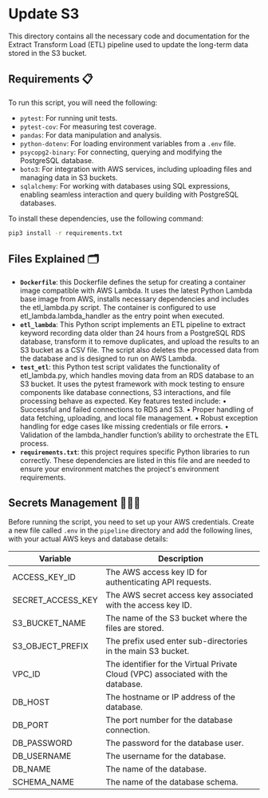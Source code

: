 # Update S3

This directory contains all the necessary code and documentation for the Extract Transform Load (ETL) pipeline used to update the long-term data stored in the S3 bucket.

## Requirements 📋

To run this script, you will need the following:
- `pytest`: For running unit tests.
- `pytest-cov`: For measuring test coverage.
- `pandas`: For data manipulation and analysis.
- `python-dotenv`: For loading environment variables from a `.env` file.
- `psycopg2-binary`: For connecting, querying and modifying the PostgreSQL database.
- `boto3`: For integration with AWS services, including uploading files and managing data in S3 buckets.
- `sqlalchemy`: For working with databases using SQL expressions, enabling seamless interaction and query building with PostgreSQL databases.


To install these dependencies, use the following command:

```zsh
pip3 install -r requirements.txt
```

## Files Explained 🗂️
- **`Dockerfile`**: this Dockerfile defines the setup for creating a container image compatible with AWS Lambda. It uses the latest Python Lambda base image from AWS, installs necessary dependencies and includes the etl_lambda.py script. The container is configured to use etl_lambda.lambda_handler as the entry point when executed.
- **`etl_lambda`**: This Python script implements an ETL pipeline to extract keyword recording data older than 24 hours from a PostgreSQL RDS database, transform it to remove duplicates, and upload the results to an S3 bucket as a CSV file. The script also deletes the processed data from the database and is designed to run on AWS Lambda.
- **`test_etl`**: this Python test script validates the functionality of etl_lambda.py, which handles moving data from an RDS database to an S3 bucket. It uses the pytest framework with mock testing to ensure components like database connections, S3 interactions, and file processing behave as expected. Key features tested include:
	•	Successful and failed connections to RDS and S3.
	•	Proper handling of data fetching, uploading, and local file management.
	•	Robust exception handling for edge cases like missing credentials or file errors.
	•	Validation of the lambda_handler function’s ability to orchestrate the ETL process.
- **`requirements.txt`**: this project requires specific Python libraries to run correctly. These dependencies are listed in this file and are needed to ensure your environment matches the project's environment requirements.

## Secrets Management 🕵🏽‍♂️
Before running the script, you need to set up your AWS credentials. Create a new file called `.env` in the `pipeline` directory and add the following lines, with your actual AWS keys and database details:

| Variable         | Description                                      |
|------------------|--------------------------------------------------|
| ACCESS_KEY_ID          | 	The AWS access key ID for authenticating API requests.    |
| SECRET_ACCESS_KEY          | The AWS secret access key associated with the access key ID.  |
| S3_BUCKET_NAME      | The name of the S3 bucket where the files are stored.          |
| S3_OBJECT_PREFIX          | 	The prefix used enter sub-directories in the main S3 bucket.                 |
| VPC_ID           | The identifier for the Virtual Private Cloud (VPC) associated with the database. |
| DB_HOST          | The hostname or IP address of the database.      |
| DB_PORT          | The port number for the database connection.     |
| DB_PASSWORD      | The password for the database user.              |
| DB_USERNAME          | The username for the database.                   |
| DB_NAME          | The name of the database.                        |
| SCHEMA_NAME      | The name of the database schema.                 |
